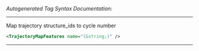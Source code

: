 <!-- THIS IS AN AUTOGENERATED FILE: Don't edit it directly, instead change the schema definition in the code itself. -->

_Autogenerated Tag Syntax Documentation:_

---
Map trajectory structure_ids to cycle number

```xml
<TrajectoryMapFeatures name="(&string;)" />
```



---
